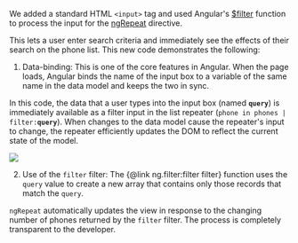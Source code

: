 We added a standard HTML `<input>` tag and used Angular's <a href="https://docs.angularjs.org/api/ng/filter/filter" target="_blank">$filter</a> 
function to process the input for the <a href="https://docs.angularjs.org/api/ng/directive/ngRepeat" target="_blank">ngRepeat</a> directive.

This lets a user enter search criteria and immediately see the effects of their search on the phone
list. This new code demonstrates the following:

1. Data-binding: This is one of the core features in Angular. When the page loads, Angular binds the
name of the input box to a variable of the same name in the data model and keeps the two in sync.

  In this code, the data that a user types into the input box (named __`query`__) is immediately
available as a filter input in the list repeater (`phone in phones | filter:`__`query`__). When
changes to the data model cause the repeater's input to change, the repeater efficiently updates
the DOM to reflect the current state of the model.

<img  class="diagram" src="img/tutorial/tutorial_03.png">

2. Use of the `filter` filter: The {@link ng.filter:filter filter} function uses the
`query` value to create a new array that contains only those records that match the `query`.

  `ngRepeat` automatically updates the view in response to the changing number of phones returned
by the `filter` filter. The process is completely transparent to the developer.